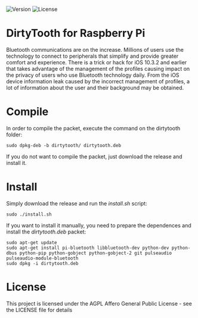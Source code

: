 ![Version](https://img.shields.io/badge/Raspberry_Pi-DirtyTooth-red.svg?style=flat-square)
![License](https://img.shields.io/badge/license-AGPL-green.svg?style=flat-square)

# DirtyTooth for Raspberry Pi

Bluetooth communications are on the increase. Millions of users use the technology to connect to peripherals that simplify and provide greater comfort and experience.
There is a trick or hack for iOS 10.3.2 and earlier that takes advantage of the management of the profiles causing impact on the privacy of users who use Bluetooth technology daily.
From the iOS device information leak caused by the incorrect management of profiles, a lot of information about the user and their background may be obtained.

Compile
=======
In order to compile the packet, execute the command on the dirtytooth folder:
```
sudo dpkg-deb -b dirtytooth/ dirtytooth.deb
```
If you do not want to compile the packet, just download the release and install it.

Install
=======
Simply download the release and run the *install.sh* script:
```
sudo ./install.sh
```
If you want to install it manually, you need to prepare the dependences and install the *dirtytooth.deb* packet:
```
sudo apt-get update
sudo apt-get install pi-bluetooth libbluetooth-dev python-dev python-dbus python-pip python-gobject python-gobject-2 git pulseaudio pulseaudio-module-bluetooth
sudo dpkg -i dirtytooth.deb
```

License
=======
This project is licensed under the AGPL Affero General Public License - see the LICENSE file for details
